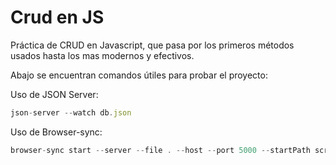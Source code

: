 # Crud en JS


Práctica de CRUD en Javascript, que pasa por los primeros métodos usados hasta los mas modernos y efectivos.

Abajo se encuentran comandos útiles para probar el proyecto:

Uso de JSON Server:

```js
json-server --watch db.json
```

Uso de Browser-sync:

```js
browser-sync start --server --file . --host --port 5000 --startPath screens/lista_cliente.html
```
